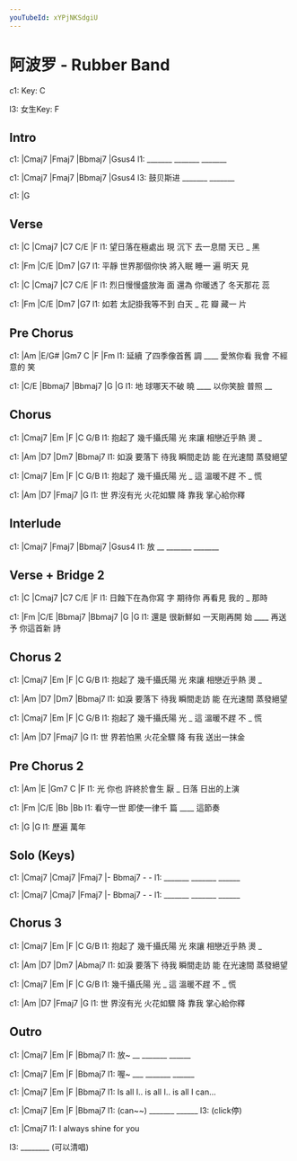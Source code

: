 ```yaml
---
youTubeId: xYPjNKSdgiU
---
```


# 阿波罗 - Rubber Band

c1: Key: C

l3: 女生Key: F

## Intro

c1: |Cmaj7  |Fmaj7  |Bbmaj7 |Gsus4
l1:  _______ _______ _______

c1: |Cmaj7   |Fmaj7  |Bbmaj7 |Gsus4
l3:  鼓贝斯进 _______ _______

c1: |G

## Verse

c1: |C             |Cmaj7  |C7       C/E   |F
l1:  望日落在極處出 現 沉下 去一息間 天已 _ 黑

c1:     |Fm          |C/E        |Dm7    |G7
l1: 平靜 世界那個你快 將入眠 睡一 遍 明天 見

c1: |C             |Cmaj7  |C7       C/E     |F
l1:  烈日慢慢盛放海 面 還為 你暖透了 冬天那花 蕊

c1:     |Fm            |C/E      |Dm7     |G7
l1: 如若 太記掛我等不到 白天 _ 花 瓣 藏一  片

## Pre Chorus

c1:     |Am          |E/G#   |Gm7      C   |F       |Fm
l1: 延續 了四季像首舊 調 ____ 愛煞你看 我會 不經意的 笑

c1:   |C/E       |Bbmaj7 |Bbmaj7    |G      |G
l1: 地 球哪天不破 曉 ____   以你笑臉 普照 __

## Chorus

c1:       |Cmaj7     |Em     |F         |C   G/B
l1: 抱起了 幾千攝氏陽 光 來讓 相戀近乎熱 燙 _

c1:     |Am         |D7         |Dm7     |Bbmaj7
l1: 如淚 要落下 待我 瞬間走訪 能 在光速間 蒸發絕望

c1:       |Cmaj7     |Em     |F       |C    G/B
l1: 抱起了 幾千攝氏陽 光 _ 這 溫暖不趕 不 _ 慌

c1:   |Am      |D7      |Fmaj7    |G
l1: 世 界沒有光 火花如驟 降   靠我 掌心給你釋


## Interlude

c1: |Cmaj7  |Fmaj7  |Bbmaj7 |Gsus4
l1:  放   __ _______ _______

## Verse + Bridge 2

c1: |C             |Cmaj7      |C7     C/E   |F
l1:  日蝕下在為你寫   字 期待你 再看見 我的 _ 那時

c1:     |Fm      |C/E       |Bbmaj7 |Bbmaj7    |G       |G
l1: 還是 很新鮮如 一天剛再開 始 ____     再送予 你這首新 詩

## Chorus 2

c1:       |Cmaj7     |Em     |F         |C   G/B
l1: 抱起了 幾千攝氏陽 光 來讓 相戀近乎熱 燙 _

c1:     |Am         |D7         |Dm7     |Bbmaj7
l1: 如淚 要落下 待我 瞬間走訪 能 在光速間 蒸發絕望

c1:       |Cmaj7     |Em     |F       |C    G/B
l1: 抱起了 幾千攝氏陽 光 _ 這 溫暖不趕 不 _ 慌

c1:   |Am      |D7      |Fmaj7    |G
l1: 世 界若怕黑 火花全驟 降   有我 送出一抹金

## Pre Chorus 2

c1: |Am     |E         |Gm7 C    |F
l1:  光 你也 許終於會生 厭 _ 日落 日出的上演

c1: |Fm      |C/E       |Bb     |Bb
l1:  看守一世 即使一律千 篇 ____   這節奏

c1: |G     |G
l1:    歷遍 萬年

## Solo (Keys)

c1: |Cmaj7  |Cmaj7  |Fmaj7  |- Bbmaj7 - -
l1:  _______ _______ ______

c1: |Cmaj7  |Cmaj7  |Fmaj7  |- Bbmaj7 - -
l1:  _______ _______ ______

## Chorus 3

c1:       |Cmaj7     |Em     |F         |C   G/B
l1: 抱起了 幾千攝氏陽 光 來讓 相戀近乎熱 燙 _

c1:     |Am         |D7         |Dm7     |Abmaj7
l1: 如淚 要落下 待我 瞬間走訪 能 在光速間 蒸發絕望

c1: |Cmaj7     |Em     |F       |C    G/B
l1:  幾千攝氏陽 光 _ 這 溫暖不趕 不 _ 慌

c1:   |Am      |D7      |Fmaj7    |G
l1: 世 界沒有光 火花如驟 降   靠我 掌心給你釋

## Outro

c1: |Cmaj7  |Em     |F     |Bbmaj7
l1:  放~  __ _______ ______

c1: |Cmaj7  |Em     |F     |Bbmaj7
l1:  喔~ ___ _______ ______

c1: |Cmaj7     |Em        |F       |Bbmaj7
l1:  Is all I.. is all I.. is all I can...

c1: |Cmaj7  |Em     |F     |Bbmaj7
l1:  (can~~) _______ ______
l3:                         (click停)

c1:         |Cmaj7
l1: I always shine for you

l3: ________ (可以清唱)
